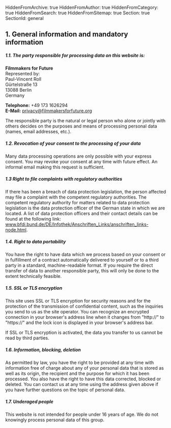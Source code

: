 HiddenFromArchive: true
HiddenFromAuthor: true
HiddenFromCategory: true
HiddenFromSearch: true
HiddenFromSitemap: true
Section: true
SectionId: general

## 1. General information and mandatory information

##### 1.1. The party responsible for processing data on this website is:

**Filmmakers for Future**  
<span class="font-weight-light">Represented by:</span>  
Paul-Vincent Roll  
Gürtelstraße 13  
13088 Berlin  
Germany  

**Telephone:** +49 173 1626294  
**E-Mail:** [privacy@filmmakersforfuture.org](mailto:privacy@filmmakersforfuture.org)

The responsible party is the natural or legal person who alone or jointly with others decides on the purposes and means of processing personal data (names, email addresses, etc.).

##### 1.2. Revocation of your consent to the processing of your data

Many data processing operations are only possible with your express consent. You may revoke your consent at any time with future effect. An informal email making this request is sufficient.

##### 1.3 Right to file complaints with regulatory authorities

If there has been a breach of data protection legislation, the person affected may file a complaint with the competent regulatory authorities. The competent regulatory authority for matters related to data protection legislation is the data protection officer of the German state in which we are located. A list of data protection officers and their contact details can be found at the following link: <a style="overflow-wrap: break-word;" href="https://www.bfdi.bund.de/DE/Infothek/Anschriften_Links/anschriften_links-node.html">www.bfdi.bund.de/DE/Infothek/Anschriften_Links/anschriften_links-node.html</a>.

##### 1.4. Right to data portability

You have the right to have data which we process based on your consent or in fulfillment of a contract automatically delivered to yourself or to a third party in a standard, machine-readable format. If you require the direct transfer of data to another responsible party, this will only be done to the extent technically feasible.

##### 1.5. SSL or TLS encryption

This site uses SSL or TLS encryption for security reasons and for the protection of the transmission of confidential content, such as the inquiries you send to us as the site operator. You can recognize an encrypted connection in your browser's address line when it changes from "http://" to "https://" and the lock icon is displayed in your browser's address bar.

If SSL or TLS encryption is activated, the data you transfer to us cannot be read by third parties.

##### 1.6. Information, blocking, deletion

As permitted by law, you have the right to be provided at any time with information free of charge about any of your personal data that is stored as well as its origin, the recipient and the purpose for which it has been processed. You also have the right to have this data corrected, blocked or deleted. You can contact us at any time using the address given above if you have further questions on the topic of personal data.

##### 1.7. Underaged people

This website is not intended for people under 16 years of age. We do not knowingly process personal data of this group.
